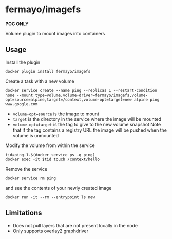 # fermayo/imagefs

**POC ONLY**

Volume plugin to mount images into containers


## Usage

Install the plugin

```
docker plugin install fermayo/imagefs
```

Create a task with a new volume

```
docker service create --name ping --replicas 1 --restart-condition none --mount type=volume,volume-driver=fermayo/imagefs,volume-opt=source=alpine,target=/context,volume-opt=target=new alpine ping www.google.com
```

* `volume-opt=source` is the image to mount
* `target` is the directory in the service where the image will be mounted
* `volume-opt=target` is the tag to give to the new volume snapshot
  Note that if the tag contains a registry URL the image will be pushed
  when the volume is unmounted

Modify the volume from within the service

```
tid=ping.1.$(docker service ps -q ping)
docker exec -it $tid touch /context/hello
```

Remove the service

```
docker service rm ping
```

and see the contents of your newly created image

```
docker run -it --rm --entrypoint ls new
```

## Limitations

* Does not pull layers that are not present locally in the node
* Only supports overlay2 graphdriver
